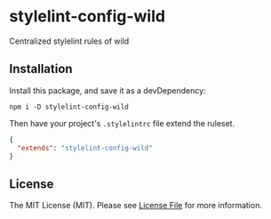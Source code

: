 # stylelint-config-wild

Centralized stylelint rules of wild

## Installation

Install this package, and save it as a devDependency:

```
npm i -D stylelint-config-wild
```

Then have your project's `.stylelintrc` file extend the ruleset.

```json
{
  "extends": "stylelint-config-wild"
}
```

## License

The MIT License (MIT). Please see [License File](LICENSE) for more information.
